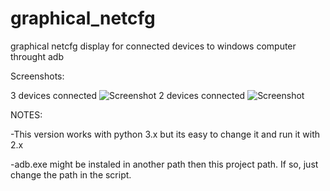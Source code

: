# graphical_netcfg
graphical netcfg display for connected devices to windows computer throught adb

Screenshots: 

3 devices connected
![Screenshot](https://github.com/ilanben/graphical_netcfg/blob/master/Docs/ScreenShots/devices%20networks.jpg)
2 devices connected
![Screenshot](https://github.com/ilanben/graphical_netcfg/blob/master/Docs/ScreenShots/devices%20networks_2.jpg)


NOTES:

-This version works with python 3.x but its easy to change it and run it with 2.x

-adb.exe might be instaled in another path then this project path. 
 If so, just change the path in the script.

